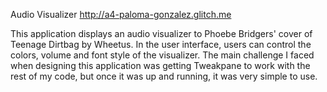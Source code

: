 Audio Visualizer 
http://a4-paloma-gonzalez.glitch.me

This application displays an audio visualizer to Phoebe Bridgers' cover of Teenage Dirtbag by Wheetus. In the user interface, users can control the colors, volume and font style of the visualizer. The main challenge I faced when designing this application was getting Tweakpane to work with the rest of my code, but once it was up and running, it was very simple to use.
